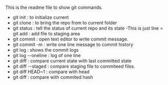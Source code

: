 This is the readme file to show git commands.
- git init : to initialize current 
- git clone <url> : to bring the repo from <URL> to current folder
- git status : tell the status of current repo and its state
-This is just line
= git add <FILE> : add file to staging area
- git commit : open text editor  to write commit message.
- git commit -m <message> :  write one line message to commit history
- git log : shows the commit logs
- git log --oneline : log of one line
- git diff : compare current state with last committed state
- git diff --staged : compare staging file to commiteed files.
- git diff HEAD~1 : compare with head <NUM>
- git diff <HASH> : compare with commited hash

